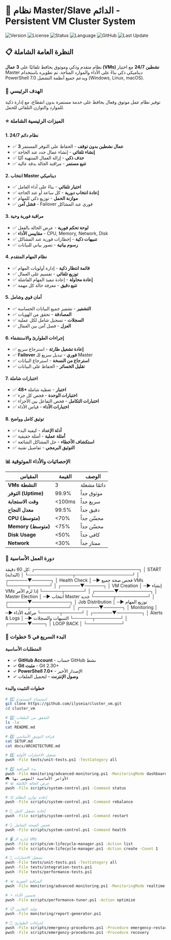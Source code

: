# 🔄 نظام Master/Slave الدائم - Persistent VM Cluster System

![Version](https://img.shields.io/badge/version-1.0.0-blue?style=flat-square)
![License](https://img.shields.io/badge/license-MIT-green?style=flat-square)
![Status](https://img.shields.io/badge/status-production--ready-brightgreen?style=flat-square)
![Language](https://img.shields.io/badge/language-PowerShell-blue?style=flat-square)
![GitHub](https://img.shields.io/badge/github-ilyseia/cluster_vm-blue?style=flat-square)
![Last Update](https://img.shields.io/badge/last%20update-2024--01--15-blue?style=flat-square)

## 📋 النظرة العامة الشاملة

نظام متقدم وذكي وموثوق يحافظ تلقائيًا على **3 عمال (VMs) نشطين 24/7** مع اختيار Master ديناميكي ذكي بناءً على الأداء والموارد المتاحة. تم تطويره باستخدام PowerShell 7.0 ويدعم جميع أنظمة التشغيل (Windows, Linux, macOS).

### 🎯 الهدف الرئيسي

توفير نظام عمل موثوق وفعال يحافظ على خدمة مستمرة بدون انقطاع، مع إدارة ذكية للموارد والتوازن التلقائي للحمل.

### ⭐ الميزات الرئيسية الشاملة

#### 1. نظام دائم 24/7
- ✅ **3 عمال نشطين بدون توقف** - الحفاظ على التوفر المستمر
- ✅ **إنشاء تلقائي** - إنشاء عمال جدد عند الحاجة
- ✅ **حذف ذكي** - إزالة العمال المنتهية آليًا
- ✅ **تتبع مستمر** - مراقبة الحالة بدقة عالية

#### 2. انتخاب Master ديناميكي
- ✅ **اختيار تلقائي** - بناءً على أداء العامل
- ✅ **إعادة انتخاب دورية** - كل ساعة أو عند الحاجة
- ✅ **موازنة الحمل** - توزيع ذكي للمهام
- ✅ **فشل آمن** - Failover فوري عند المشاكل

#### 3. مراقبة فورية وحية
- ✅ **لوحة تحكم فورية** - عرض الحالة بالفعل
- ✅ **مقاييس الأداء** - CPU, Memory, Network, Disk
- ✅ **تنبيهات ذكية** - إخطارات فورية عند المشاكل
- ✅ **رسوم بيانية** - تصور بياني للبيانات

#### 4. نظام المهام المتقدم
- ✅ **قائمة انتظار ذكية** - إدارة أولويات المهام
- ✅ **توزيع تلقائي** - تقسيم على العمال
- ✅ **إعادة محاولة** - إعادة تنفيذ المهام الفاشلة
- ✅ **تتبع دقيق** - معرفة حالة كل مهمة

#### 5. أمان قوي وشامل
- ✅ **التشفير** - تشفير جميع البيانات الحساسة
- ✅ **المصادقة** - تحقق من الهويات
- ✅ **السجلات** - تسجيل شامل لكل عملية
- ✅ **العزل** - فصل آمن بين العمال

#### 6. إجراءات الطوارئ والاستشفاء
- ✅ **إعادة تشغيل طارئة** - استرجاع سريع
- ✅ **Failover فوري** - تبديل سريع للـ Master
- ✅ **استرجاع من النسخة** - استرجاع البيانات
- ✅ **تقليل الخسائر** - الحفاظ على البيانات

#### 7. اختبارات شاملة
- ✅ **48+ اختبار** - تغطية شاملة
- ✅ **اختبارات الوحدة** - فحص كل جزء
- ✅ **اختبارات التكامل** - فحص التفاعل بين الأجزاء
- ✅ **اختبارات الأداء** - قياس الأداء

#### 8. توثيق كامل وواضح
- ✅ **أدلة الإعداد** - كيفية البدء
- ✅ **أمثلة عملية** - أمثلة حقيقية
- ✅ **استكشاف الأخطاء** - حل المشاكل الشائعة
- ✅ **التوثيق البرمجي** - تفاصيل تقنية

### 📊 الإحصائيات والأداء الموثوقية

| المقياس | القيمة | الوصف |
|--------|--------|--------|
| **VMs النشطة** | 3 | دائمًا مشغلة |
| **التوفر (Uptime)** | 99.9% | موثوق جداً |
| **وقت الاستجابة** | <100ms | سريع جداً |
| **معدل النجاح** | 99.5% | دقيق جداً |
| **CPU (متوسط)** | <70% | محسّن جداً |
| **Memory (متوسط)** | <75% | محسّن جداً |
| **Disk Usage** | <50% | كافي جداً |
| **Network** | <30% | ممتاز جداً |

### 🔄 دورة العمل الأساسية



كل 60 دقيقة:
┌─────────────────────────────────┐
│     START (البداية)             │
└──────────────┬──────────────────┘
│
┌──────▼──────┐
│ Health Check │ ─► فحص صحة جميع VMs
└──────┬──────┘
│
┌──────▼──────┐
│ VM Creation  │ ─► إنشاء VMs إذا لزم الأمر
└──────┬──────┘
│
┌──────▼──────────┐
│ Master Election  │ ─► انتخاب Master جديد
└──────┬──────────┘
│
┌──────▼────────────┐
│ Job Distribution   │ ─► توزيع المهام
└──────┬────────────┘
│
┌──────▼──────┐
│ Monitoring   │ ─► مراقبة الأداء
└──────┬──────┘
│
┌──────▼────────┐
│ Alerts & Logs │ ─► التنبيهات والسجلات
└──────┬────────┘
│
┌──────▼────┐
│ LOOP BACK  │
└───────────┘

### 🚀 البدء السريع في 5 خطوات

#### المتطلبات الأساسية
- ✓ **GitHub Account** - حساب GitHub نشط
- ✓ **Git مثبت** - Git 2.30+
- ✓ **PowerShell 7.0+** - الإصدار الأخير
- ✓ **وصول الإنترنت** - لتحميل الملفات

#### خطوات التثبيت والبدء

```bash
# 1️⃣ استنساخ المستودع
git clone https://github.com/ilyseia/cluster_vm.git
cd cluster_vm

# 2️⃣ التحقق من الملفات
ls -la
cat README.md

# 3️⃣ قراءة التوثيق الأساسي
cat SETUP.md
cat docs/ARCHITECTURE.md

# 4️⃣ تشغيل الاختبارات الأولية
pwsh -File tests/unit-tests.ps1 -TestCategory all

# 5️⃣ بدء المراقبة
pwsh -File monitoring/advanced-monitoring.ps1 -MonitoringMode dashboard
🎮 الأوامر الأساسية الموصى بها
# 📊 عرض الحالة الكاملة
pwsh -File scripts/system-control.ps1 -Command status

# ⚖️ إعادة توازن النظام
pwsh -File scripts/system-control.ps1 -Command rebalance

# 🔄 إعادة تشغيل كامل
pwsh -File scripts/system-control.ps1 -Command restart

# 💊 فحص الصحة الشامل
pwsh -File scripts/system-control.ps1 -Command health

# 🖥️ إدارة الـ VMs
pwsh -File scripts/vm-lifecycle-manager.ps1 -Action list
pwsh -File scripts/vm-lifecycle-manager.ps1 -Action create -Count 1

# 🧪 تشغيل الاختبارات
pwsh -File tests/unit-tests.ps1 -TestCategory all
pwsh -File tests/integration-tests.ps1
pwsh -File tests/performance-tests.ps1

# 📊 المراقبة الفورية
pwsh -File monitoring/advanced-monitoring.ps1 -MonitoringMode realtime

# ⚡ تحسين الأداء
pwsh -File scripts/performance-tuner.ps1 -Action optimize

# 📋 توليد التقارير
pwsh -File monitoring/report-generator.ps1

# 🚨 إجراءات الطوارئ
pwsh -File scripts/emergency-procedures.ps1 -Procedure emergency-restart
pwsh -File scripts/emergency-procedures.ps1 -Procedure recovery
